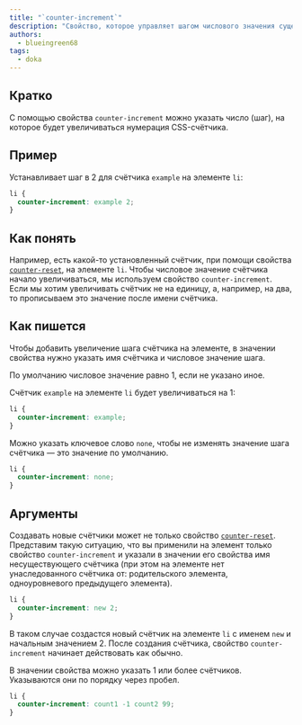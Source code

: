 ```yaml
---
title: "`counter-increment`"
description: "Свойство, которое управляет шагом числового значения существующих счётчиков"
authors:
  - blueingreen68
tags:
  - doka
---
```


## Кратко

С помощью свойства `counter-increment` можно указать число (шаг), на которое будет увеличиваться нумерация CSS-счётчика.

## Пример

Устанавливает шаг в 2 для счётчика `example` на элементе `li`:

```css
li {
  counter-increment: example 2;
}
```

## Как понять

Например, есть какой-то установленный счётчик, при помощи свойства [`counter-reset`](/css/counter-reset/), на элементе `li`. Чтобы числовое значение счётчика начало увеличиваться, мы используем свойство `counter-increment`. Если мы хотим увеличивать счётчик не на единицу, а, например, на два, то прописываем это значение после имени счётчика.

## Как пишется

Чтобы добавить увеличение шага счётчика на элементе, в значении свойства нужно указать имя счётчика и числовое значение шага.

По умолчанию числовое значение равно 1, если не указано иное.

Счётчик `example` на элементе `li` будет увеличиваться на 1:

```css
li {
  counter-increment: example;
}
```

Можно указать ключевое слово `none`, чтобы не изменять значение шага счётчика — это значение по умолчанию.

```css
li {
  counter-increment: none;
}
```

## Аргументы

Создавать новые счётчики может не только свойство [`counter-reset`](/css/counter-reset/). Представим такую ситуацию, что вы применили на элемент только свойство `counter-increment` и указали в значении его свойства имя несуществующего счётчика (при этом на элементе нет унаследованного счётчика от: родительского элемента, одноуровневого предыдущего элемента).

```css
li {
  counter-increment: new 2;
}
```

В таком случае создастся новый счётчик на элементе `li` с именем `new` и начальным значением 2. После создания счётчика, свойство `counter-increment` начинает действовать как обычно.

В значении свойства можно указать 1 или более счётчиков. Указываются они по порядку через пробел.

```css
li {
  counter-increment: count1 -1 count2 99;
}
```
